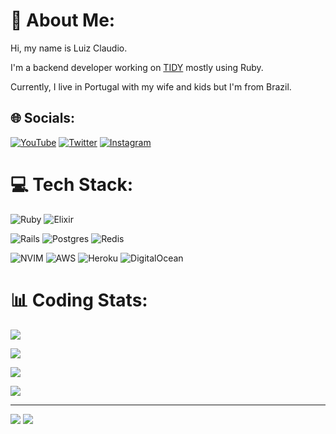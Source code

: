 # 💫 About Me:

Hi, my name is Luiz Claudio.

I'm a backend developer working on [TIDY](https://github.com/TIDYAPP) mostly using Ruby.

Currently, I live in Portugal with my wife and kids but I'm from Brazil.


## 🌐 Socials:
[![YouTube](https://img.shields.io/badge/YouTube-%23CD201F.svg?logo=YouTube&logoColor=white&style=for-the-badge)](https://youtube.com/@LuizMoreiraDev)
[![Twitter](https://img.shields.io/badge/Twitter-%231DA1F2.svg?logo=Twitter&logoColor=white&style=for-the-badge)](https://twitter.com/LuizMoreiraDev)
[![Instagram](https://img.shields.io/badge/Instagram-%238134AF.svg?logo=Instagram&logoColor=white&style=for-the-badge)](https://instagram.com/luizmoreira.dev)

# 💻 Tech Stack:
![Ruby](https://img.shields.io/badge/ruby-%23CC342D.svg?style=for-the-badge&logo=ruby&logoColor=white)
![Elixir](https://img.shields.io/badge/elixir-%234B275F.svg?style=for-the-badge&logo=elixir&logoColor=white)

![Rails](https://img.shields.io/badge/rails-%23CC0000.svg?style=for-the-badge&logo=ruby-on-rails&logoColor=white)
![Postgres](https://img.shields.io/badge/postgres-%23316192.svg?style=for-the-badge&logo=postgresql&logoColor=white)
![Redis](https://img.shields.io/badge/redis-%23DD0031.svg?style=for-the-badge&logo=redis&logoColor=white)

![NVIM](https://img.shields.io/badge/nvim-%23CC342D.svg?style=for-the-badge&logo=neovim&logoColor=white&color=59933E)
![AWS](https://img.shields.io/badge/AWS-%23FF9900.svg?style=for-the-badge&logo=amazon-aws&logoColor=white)
![Heroku](https://img.shields.io/badge/heroku-%23430098.svg?style=for-the-badge&logo=heroku&logoColor=white)
![DigitalOcean](https://img.shields.io/badge/DigitalOcean-%230167ff.svg?style=for-the-badge&logo=digitalOcean&logoColor=white)


# 📊 Coding Stats:
![](https://wakatime.com/share/@LuizMoreiraDev/bf20e76d-fe41-4b4b-9ec5-e39aa828eed2.svg)

![](https://github-readme-stats.vercel.app/api?username=LuizMoreiraDev&theme=calm&hide_border=true&include_all_commits=true&count_private=true)

![](https://github-readme-streak-stats.herokuapp.com/?user=LuizMoreiraDev&theme=calm&hide_border=true)

![](https://github-readme-stats.vercel.app/api/top-langs/?username=LuizMoreiraDev&theme=calm&hide_border=true&include_all_commits=true&count_private=true&layout=compact)

---
[![](https://wakatime.com/badge/user/cd044a79-1157-4ba3-9c88-538a63966a8c.svg)](https://luizmoreira.dev/bio-git)
[![](https://visitcount.itsvg.in/api?id=LuizMoreiraDev&icon=1&color=12)](https://luizmoreira.dev/bio-git)

<!-- Proudly created with GPRM ( https://gprm.itsvg.in ) -->
